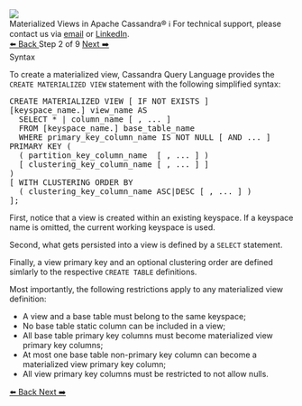 <!-- TOP -->
<div class="top">
  <img src="https://datastax-academy.github.io/katapod-shared-assets/images/ds-academy-logo.svg" />
  <div class="scenario-title-section">
    <span class="scenario-title">Materialized Views in Apache Cassandra®</span>
    <span class="scenario-subtitle">ℹ️ For technical support, please contact us via <a href="mailto:aleksandr.volochnev@datastax.com">email</a> or <a href="https://dtsx.io/aleks">LinkedIn</a>.</span> 
  </div>
</div>

<!-- NAVIGATION -->
<div id="navigation-top" class="navigation-top">
 <a href='command:katapod.loadPage?[{"step":"step1"}]'
   class="btn btn-dark navigation-top-left">⬅️ Back
 </a>
<span class="step-count"> Step 2 of 9</span>
 <a href='command:katapod.loadPage?[{"step":"step3"}]' 
    class="btn btn-dark navigation-top-right">Next ➡️
  </a>
</div>

<!-- CONTENT -->

<div class="step-title">Syntax</div>

To create a materialized view, Cassandra Query Language provides the `CREATE MATERIALIZED VIEW` statement with the following simplified syntax:

<pre class="non-executable-code">
CREATE MATERIALIZED VIEW [ IF NOT EXISTS ] 
[keyspace_name.] view_name AS 
  SELECT * | column_name [ , ... ]
  FROM [keyspace_name.] base_table_name
  WHERE primary_key_column_name IS NOT NULL [ AND ... ] 
PRIMARY KEY ( 
  ( partition_key_column_name  [ , ... ] )
  [ clustering_key_column_name [ , ... ] ]
)  
[ WITH CLUSTERING ORDER BY 
  ( clustering_key_column_name ASC|DESC [ , ... ] )
];
</pre>

First, notice that a view is created within an existing keyspace. If a keyspace name is omitted, the current working keyspace is used.

Second, what gets persisted into a view is defined by a `SELECT` statement.

Finally, a view primary key and an optional clustering order are defined simlarly to the respective `CREATE TABLE` definitions.

Most importantly, the following restrictions apply to any materialized view definition:
- A view and a base table must belong to the same keyspace;
- No base table static column can be included in a view;
- All base table primary key columns must become materialized view primary key columns;
- At most one base table non-primary key column can become a materialized view primary key column;
- All view primary key columns must be restricted to not allow nulls.

<!-- NAVIGATION -->
<div id="navigation-bottom" class="navigation-bottom">
 <a href='command:katapod.loadPage?[{"step":"step1"}]'
   class="btn btn-dark navigation-bottom-left">⬅️ Back
 </a>
 <a href='command:katapod.loadPage?[{"step":"step3"}]'
    class="btn btn-dark navigation-bottom-right">Next ➡️
  </a>
</div>
